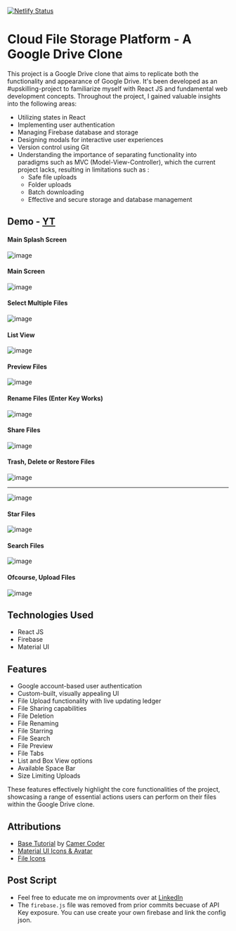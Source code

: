 [![Netlify Status](https://api.netlify.com/api/v1/badges/dd7ba122-951b-4e49-b801-f90c3e438b90/deploy-status)](https://app.netlify.com/sites/google-drive-clone-rohan/deploys)

# Cloud File Storage Platform - A Google Drive Clone

This project is a Google Drive clone that aims to replicate both the functionality and appearance of Google Drive. It's been developed as an #upskilling-project to familiarize myself with React JS and fundamental web development concepts. Throughout the project, I gained valuable insights into the following areas:

- Utilizing states in React
- Implementing user authentication
- Managing Firebase database and storage
- Designing modals for interactive user experiences
- Version control using Git
- Understanding the importance of separating functionality into paradigms such as MVC (Model-View-Controller), which the current project lacks, resulting in limitations such as :
  - Safe file uploads
  - Folder uploads
  - Batch downloading
  - Effective and secure storage and database management

## Demo - [YT](https://youtu.be/1NAfI1Kk51U)

#### Main Splash Screen
![image](https://github.com/rohan-motukuri/g-drive-clone/assets/123802857/fdd338c2-6e00-44c0-95a1-78e7c1a9a52c)

#### Main Screen
![image](https://github.com/rohan-motukuri/g-drive-clone/assets/123802857/a0ae3892-b07f-4244-af64-a0c7b686044c)

#### Select Multiple Files
![image](https://github.com/rohan-motukuri/g-drive-clone/assets/123802857/ecffe5ac-d145-466e-aa95-0198d91a3933)

#### List View
![image](https://github.com/rohan-motukuri/g-drive-clone/assets/123802857/299789e4-5677-48e3-82ef-162f7ea7fa13)

#### Preview Files
![image](https://github.com/rohan-motukuri/g-drive-clone/assets/123802857/4b5cbef0-e544-49eb-b954-5cc67411b912)

#### Rename Files (Enter Key Works)
![image](https://github.com/rohan-motukuri/g-drive-clone/assets/123802857/d1ebc6c5-9d6c-4b17-b309-c7521a326d9f)

#### Share Files 
![image](https://github.com/rohan-motukuri/g-drive-clone/assets/123802857/b8bfb43c-7dd4-4c90-a22f-9e9c36635632)

#### Trash, Delete or Restore Files
![image](https://github.com/rohan-motukuri/g-drive-clone/assets/123802857/0b0425b5-d3fe-4204-ae6c-b0c84da99033)

---
![image](https://github.com/rohan-motukuri/g-drive-clone/assets/123802857/c666cd4c-8788-4662-b4db-0dd339a915ef)

#### Star Files
![image](https://github.com/rohan-motukuri/g-drive-clone/assets/123802857/c33e852d-b013-46d2-962f-53f930a48c04)

#### Search Files
![image](https://github.com/rohan-motukuri/g-drive-clone/assets/123802857/236dfe42-ef8c-4f9d-b27f-a4b216b17c4b)

#### Ofcourse, Upload Files
![image](https://github.com/rohan-motukuri/g-drive-clone/assets/123802857/6ad29213-1643-4c20-a599-9dca8bb8a463)

## Technologies Used

- React JS
- Firebase
- Material UI

## Features

- Google account-based user authentication
- Custom-built, visually appealing UI
- File Upload functionality with live updating ledger
- File Sharing capabilities
- File Deletion
- File Renaming
- File Starring
- File Search
- File Preview
- File Tabs
- List and Box View options
- Available Space Bar
- Size Limiting Uploads

These features effectively highlight the core functionalities of the project, showcasing a range of essential actions users can perform on their files within the Google Drive clone.

## Attributions

- [Base Tutorial](https://www.youtube.com/watch?v=7BXU9qPGH2s) by [Camer Coder](https://www.youtube.com/@CamelCoder/featured)
- [Material UI Icons & Avatar](https://mui.com/material-ui/material-icons/?theme=Two+tone)
- [File Icons](https://icons8.com)

## Post Script

- Feel free to educate me on improvments over at [LinkedIn](https://www.linkedin.com/posts/rohan-motukuri_upskilling-nogpt-googledriveclone-activity-7079680859263430657-FZhS?utm_source=share&utm_medium=member_desktop)
- The `firebase.js` file was removed from prior commits becuase of API Key exposure. You can use create your own firebase and link the config json.
